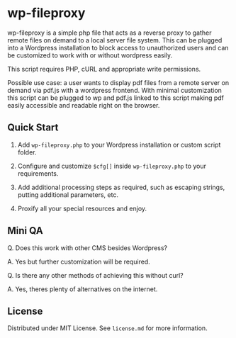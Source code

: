 # wp-fileproxy

wp-fileproxy is a simple php file that acts as a reverse proxy to gather remote files on demand to a local server file system. This can be plugged into a Wordpress installation to block access to unauthorized users and can be customized to work with or without wordpress easily.

This script requires PHP, cURL and appropriate write permissions.

Possible use case: a user wants to display pdf files from a remote server on demand via pdf.js with a wordpress frontend. With minimal customization this script can be plugged to wp and pdf.js linked to this script making pdf easily accessible and readable right on the browser.

## Quick Start

1. Add `wp-fileproxy.php` to your Wordpress installation or custom script folder.

2. Configure and customize `$cfg[]` inside `wp-fileproxy.php` to your requirements.

3. Add additional processing steps as required, such as escaping strings, putting additional parameters, etc.

4. Proxify all your special resources and enjoy.

## Mini QA

Q. Does this work with other CMS besides Wordpress?

A. Yes but further customization will be required.

Q. Is there any other methods of achieving this without curl?

A. Yes, theres plenty of alternatives on the internet.

## License

Distributed under MIT License. See `license.md` for more information.